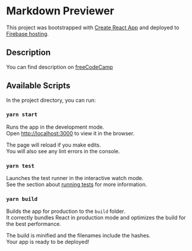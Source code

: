 # Markdown Previewer

This project was bootstrapped with [Create React App](https://github.com/facebook/create-react-app) and deployed to [Firebase hosting](https://mrkdwn-previewer.web.app/).

## Description
You can find description on [freeCodeCamp](https://www.freecodecamp.org/learn/front-end-development-libraries/front-end-development-libraries-projects/build-a-markdown-previewer)

## Available Scripts

In the project directory, you can run:

### `yarn start`

Runs the app in the development mode.\
Open [http://localhost:3000](http://localhost:3000) to view it in the browser.

The page will reload if you make edits.\
You will also see any lint errors in the console.
### `yarn test`

Launches the test runner in the interactive watch mode.\
See the section about [running tests](https://facebook.github.io/create-react-app/docs/running-tests) for more information.

### `yarn build`

Builds the app for production to the `build` folder.\
It correctly bundles React in production mode and optimizes the build for the best performance.

The build is minified and the filenames include the hashes.\
Your app is ready to be deployed!
